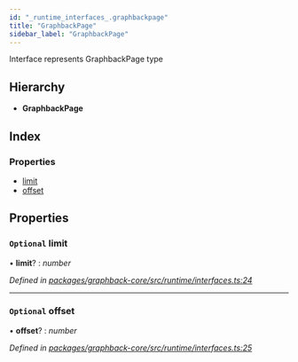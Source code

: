 ```yaml
---
id: "_runtime_interfaces_.graphbackpage"
title: "GraphbackPage"
sidebar_label: "GraphbackPage"
---
```


Interface represents GraphbackPage type

## Hierarchy

* **GraphbackPage**

## Index

### Properties

* [limit](_runtime_interfaces_.graphbackpage.md#optional-limit)
* [offset](_runtime_interfaces_.graphbackpage.md#optional-offset)

## Properties

### `Optional` limit

• **limit**? : *number*

*Defined in [packages/graphback-core/src/runtime/interfaces.ts:24](https://github.com/aerogear/graphback/blob/bc616b51/packages/graphback-core/src/runtime/interfaces.ts#L24)*

___

### `Optional` offset

• **offset**? : *number*

*Defined in [packages/graphback-core/src/runtime/interfaces.ts:25](https://github.com/aerogear/graphback/blob/bc616b51/packages/graphback-core/src/runtime/interfaces.ts#L25)*
